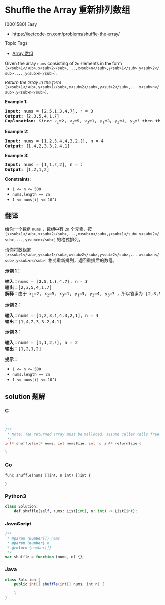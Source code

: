 # Shuffle the Array 重新排列数组

[0001580] Easy

- https://leetcode-cn.com/problems/shuffle-the-array/

Topic Tags:

- [Array 数组](https://leetcode-cn.com/tag/array/)

Given the array `nums` consisting of `2n` elements in the form `[x<sub>1</sub>,x<sub>2</sub>,...,x<sub>n</sub>,y<sub>1</sub>,y<sub>2</sub>,...,y<sub>n</sub>]`.

_Return the array in the form_ `[x<sub>1</sub>,y<sub>1</sub>,x<sub>2</sub>,y<sub>2</sub>,...,x<sub>n</sub>,y<sub>n</sub>]`.

**Example 1:**

<pre><strong>Input:</strong> nums = [2,5,1,3,4,7], n = 3
<strong>Output:</strong> [2,3,5,4,1,7] 
<strong>Explanation:</strong> Since x<sub>1</sub>=2, x<sub>2</sub>=5, x<sub>3</sub>=1, y<sub>1</sub>=3, y<sub>2</sub>=4, y<sub>3</sub>=7 then the answer is [2,3,5,4,1,7].
</pre>

**Example 2:**

<pre><strong>Input:</strong> nums = [1,2,3,4,4,3,2,1], n = 4
<strong>Output:</strong> [1,4,2,3,3,2,4,1]
</pre>

**Example 3:**

<pre><strong>Input:</strong> nums = [1,1,2,2], n = 2
<strong>Output:</strong> [1,2,1,2]
</pre>

**Constraints:**

- `1 <= n <= 500`
- `nums.length == 2n`
- `1 <= nums[i] <= 10^3`

## 翻译

给你一个数组 `nums` ，数组中有 `2n` 个元素，按 `[x<sub>1</sub>,x<sub>2</sub>,...,x<sub>n</sub>,y<sub>1</sub>,y<sub>2</sub>,...,y<sub>n</sub>]` 的格式排列。

请你将数组按 `[x<sub>1</sub>,y<sub>1</sub>,x<sub>2</sub>,y<sub>2</sub>,...,x<sub>n</sub>,y<sub>n</sub>]` 格式重新排列，返回重排后的数组。

**示例 1：**

<pre><strong>输入：</strong>nums = [2,5,1,3,4,7], n = 3
<strong>输出：</strong>[2,3,5,4,1,7] 
<strong>解释：</strong>由于 x<sub>1</sub>=2, x<sub>2</sub>=5, x<sub>3</sub>=1, y<sub>1</sub>=3, y<sub>2</sub>=4, y<sub>3</sub>=7 ，所以答案为 [2,3,5,4,1,7]
</pre>

**示例 2：**

<pre><strong>输入：</strong>nums = [1,2,3,4,4,3,2,1], n = 4
<strong>输出：</strong>[1,4,2,3,3,2,4,1]
</pre>

**示例 3：**

<pre><strong>输入：</strong>nums = [1,1,2,2], n = 2
<strong>输出：</strong>[1,2,1,2]
</pre>

**提示：**

- `1 <= n <= 500`
- `nums.length == 2n`
- `1 <= nums[i] <= 10^3`

## solution 题解

### C

```c


/**
 * Note: The returned array must be malloced, assume caller calls free().
 */
int* shuffle(int* nums, int numsSize, int n, int* returnSize){

}
```

### Go

```golang
func shuffle(nums []int, n int) []int {

}
```

### Python3

```python
class Solution:
    def shuffle(self, nums: List[int], n: int) -> List[int]:
```

### JavaScript

```javascript
/**
 * @param {number[]} nums
 * @param {number} n
 * @return {number[]}
 */
var shuffle = function (nums, n) {};
```

### Java

```java
class Solution {
    public int[] shuffle(int[] nums, int n) {

    }
}
```

